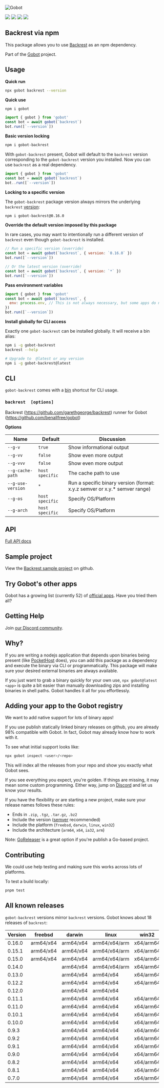 ![Gobot](https://raw.githubusercontent.com/benallfree/gobot/v1.0.0-alpha.36/assets/gobot-banner-300x.png)

![](https://img.shields.io/npm/v/gobot-backrest) ![](https://img.shields.io/npm/dt/gobot-backrest) ![](https://img.shields.io/github/commit-activity/t/benallfree/gobot) ![](https://img.shields.io/github/stars/benallfree/gobot)

## Backrest via npm

This package allows you to use [Backrest](https://github.com/garethgeorge/backrest) as an npm dependency.

Part of the [Gobot](https://www.npmjs.com/package/gobot) project.

## Usage

**Quick run**

```bash
npx gobot backrest --version
```

**Quick use**

```bash
npm i gobot
```

```js
import { gobot } from 'gobot'
const bot = await gobot(`backrest`)
bot.run([`--version`])
```

**Basic version locking**

```bash
npm i gobot-backrest
```

With `gobot-backrest` present, Gobot will default to the `backrest` version corresponding to the `gobot-backrest` version you installed. Now you can use `backrest` as a real dependency.

```js
import { gobot } from 'gobot'
const bot = await gobot(`backrest`)
bot..run([`--version`])
```

**Locking to a specific version**

The `gobot-backrest` package version always mirrors the underlying `backrest` [version](#all-known-releases):

```bash
npm i gobot-backrest@0.16.0
```

**Override the default version imposed by this package**

In rare cases, you may want to intentionally run a different version of `backrest` even though `gobot-backrest` is installed.

```js
// Run a specific version (override)
const bot = await gobot(`backrest`, { version: `0.16.0` })
bot.run([`--version`])

// Or the latest version (override)
const bot = await gobot(`backrest`, { version: `*` })
bot.run([`--version`])
```

**Pass environment variables**

```js
import { gobot } from 'gobot'
const bot = await gobot(`backrest`, {
  env: process.env, // This is not always necessary, but some apps do need it
})
bot.run([`--version`])
```

**Install globally for CLI access**

Exactly one `gobot-backrest` can be installed globally. It will receive a bin alias:

```bash
npm i -g gobot-backrest
backrest --help

# Upgrade to  @latest or any version
npm i -g gobot-backrest@latest
```

## CLI

`gobot-backrest` comes with a [bin](https://docs.npmjs.com/cli/v10/configuring-npm/package-json#bin) shortcut for CLI usage.

### `backrest  [options]`

Backrest (https://github.com/garethgeorge/backrest) runner for Gobot (https://github.com/benallfree/gobot)

**Options**

| Name              | Default         | Discussion                                                                  |
| ----------------- | --------------- | --------------------------------------------------------------------------- |
| `--g-v`           | `true`          | Show informational output                                                   |
| `--g-vv`          | `false`         | Show even more output                                                       |
| `--g-vvv`         | `false`         | Show even more output                                                       |
| `--g-cache-path`  | `host specific` | The cache path to use                                                       |
| `--g-use-version` | `*`             | Run a specific binary version (format: x.y.z semver or x.y.\* semver range) |
| `--g-os`          | `host specific` | Specify OS/Platform                                                         |
| `--g-arch`        | `host specific` | Specify OS/Platform                                                         |

## API

[Full API docs](https://github.com/benallfree/gobot/blob/v1.0.0-alpha.36/docs/readme.md)

## Sample project

View the [Backrest sample project](https://github.com/benallfree/gobot/tree/v1.0.0-alpha.36/src/apps/backrest/sample-project) on github.

## Try Gobot's other apps

Gobot has a growing list (currently 52) of [official apps](https://www.npmjs.com/package/gobot#official-gobot-apps). Have you tried them all?

## Getting Help

Join [our Discord community](https://discord.gg/977kMmFnXc).

## Why?

If you are writing a nodejs application that depends upon binaries being present (like [PocketHost](https://github.com/pockethost/pockethost) does), you can add this package as a dependency and execute the binary via CLI or programmatically. This package will make sure your desired external binaries are always available.

If you just want to grab a binary quickly for your own use, `npx gobot@latest <app>` is quite a bit easier than manually downloading zips and installing binaries in shell paths. Gobot handles it all for you effortlessly.

## Adding your app to the Gobot registry

We want to add native support for lots of binary apps!

If you use publish statically linked binary releases on github, you are already 98% compatible with Gobot. In fact, Gobot may already know how to work with it.

To see what initial support looks like:

```bash
npx gobot inspect <user>/<repo>
```

This will index all the releases from your repo and show you exactly what Gobot sees.

If you see everything you expect, you're golden. If things are missing, it may mean some custom programming. Either way, jump on [Discord](https://discord.gg/977kMmFnXc) and let us know your results.

If you have the flexibility or are starting a new project, make sure your release names follows these rules:

- Ends in `.zip`, `.tgz`, `.tar.gz`, `.bz2`
- Include the version ([semver](https://semver.org) recommended)
- Include the platform (`freebsd`, `darwin`, `linux`, `win32`)
- Include the architecture (`arm64`, `x64`, `ia32`, `arm`)

Note: [GoReleaser](https://goreleaser.com/) is a great option if you're publish a Go-based project.

## Contributing

We could use help testing and making sure this works across lots of platforms.

To test a build locally:

```bash
pnpm test
```

## All known releases

`gobot-backrest` versions mirror `backrest` versions. Gobot knows about 18 releases of `backrest`:

| Version | freebsd   | darwin    | linux         | win32     |
| ------- | --------- | --------- | ------------- | --------- |
| 0.16.0  | arm64/x64 | arm64/x64 | arm64/x64/arm | x64/arm64 |
| 0.15.1  | arm64/x64 | arm64/x64 | arm64/x64/arm | x64/arm64 |
| 0.15.0  | arm64/x64 | arm64/x64 | arm64/x64/arm | x64/arm64 |
| 0.14.0  |           | arm64/x64 | arm64/x64/arm | x64/arm64 |
| 0.13.0  |           | arm64/x64 | arm64/x64     | x64/arm64 |
| 0.12.2  |           | arm64/x64 | arm64/x64     | x64/arm64 |
| 0.12.0  |           | arm64/x64 | arm64/x64     |           |
| 0.11.1  |           | arm64/x64 | arm64/x64     | x64/arm64 |
| 0.11.0  |           | arm64/x64 | arm64/x64     | x64/arm64 |
| 0.10.1  |           | arm64/x64 | arm64/x64     | x64/arm64 |
| 0.10.0  |           | arm64/x64 | arm64/x64     | x64/arm64 |
| 0.9.3   |           | arm64/x64 | arm64/x64     | x64/arm64 |
| 0.9.2   |           | arm64/x64 | arm64/x64     | x64/arm64 |
| 0.9.1   |           | arm64/x64 | arm64/x64     | x64/arm64 |
| 0.9.0   |           | arm64/x64 | arm64/x64     | x64/arm64 |
| 0.8.2   |           | arm64/x64 | arm64/x64     | x64/arm64 |
| 0.8.1   |           | arm64/x64 | arm64/x64     | x64/arm64 |
| 0.7.0   |           | arm64/x64 | arm64/x64     | x64/arm64 |
